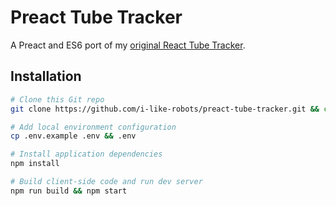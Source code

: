 # Preact Tube Tracker

A Preact and ES6 port of my [original React Tube Tracker](https://github.com/i-like-robots/react-tube-tracker).

## Installation

```sh
# Clone this Git repo
git clone https://github.com/i-like-robots/preact-tube-tracker.git && cd preact-tube-tracker

# Add local environment configuration
cp .env.example .env && .env

# Install application dependencies
npm install

# Build client-side code and run dev server
npm run build && npm start
```
